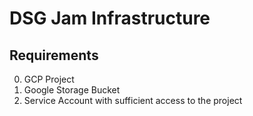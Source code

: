 # DSG Jam Infrastructure

## Requirements

0. GCP Project
1. Google Storage Bucket
2. Service Account with sufficient access to the project
